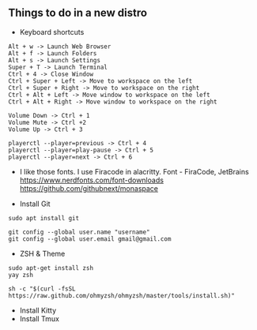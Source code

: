 ## Things to do in a new distro


- Keyboard shortcuts
```console
Alt + w -> Launch Web Browser
Alt + f -> Launch Folders 
Alt + s -> Launch Settings
Super + T -> Launch Terminal
Ctrl + 4 -> Close Window
Ctrl + Super + Left -> Move to workspace on the left
Ctrl + Super + Right -> Move to workspace on the right
Ctrl + Alt + Left -> Move window to workspace on the left
Ctrl + Alt + Right -> Move window to workspace on the right
```

```
Volume Down -> Ctrl + 1
Volume Mute -> Ctrl +2
Volume Up -> Ctrl + 3

playerctl --player=previous -> Ctrl + 4   
playerctl --player=play-pause -> Ctrl + 5
playerctl --player=next -> Ctrl + 6
```


- I like those fonts. I use Firacode in alacritty.
Font - FiraCode, JetBrains
https://www.nerdfonts.com/font-downloads
https://github.com/githubnext/monaspace


- Install Git
```
sudo apt install git

git config --global user.name "username"
git config --global user.email gmail@gmail.com
```

- ZSH & Theme
```
sudo apt-get install zsh
yay zsh

sh -c "$(curl -fsSL https://raw.github.com/ohmyzsh/ohmyzsh/master/tools/install.sh)"
```


- Install Kitty
- Install Tmux
  
